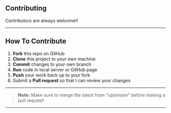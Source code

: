 ## Contributing

Contributors are always welcome!!

---

## How To Contribute

1.  **Fork** this repo on GitHub
2.  **Clone** this project to your own machine
3.  **Commit** changes to your own branch 
4.  **Run** code in local server or GitHub page
5.  **Push** your work back up to your fork
6.  Submit a **Pull request** so that I can review your changes

---

> **Note:** Make sure to merge the latest from "upstream" before making a pull request!

---
